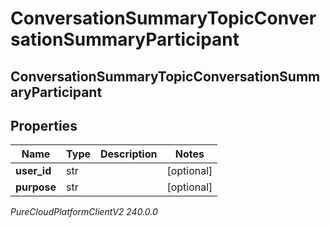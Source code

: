 # ConversationSummaryTopicConversationSummaryParticipant

## ConversationSummaryTopicConversationSummaryParticipant

## Properties

|Name | Type | Description | Notes|
|------------ | ------------- | ------------- | -------------|
| **user_id** | str |  | [optional] |
| **purpose** | str |  | [optional] |



_PureCloudPlatformClientV2 240.0.0_
